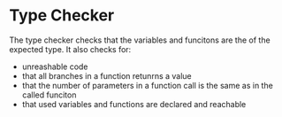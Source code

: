 # Type Checker
The type checker checks that the variables and funcitons are the of the expected type. It also
checks for:
- unreashable code
- that all branches in a function retunrns a value
- that the number of parameters in a function call is the same as in the called funciton
- that used variables and functions are declared and reachable
